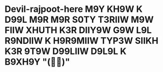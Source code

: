 # Devil-rajpoot-here M9Y KH9W K D99L M9R M9R S0TY T3RIIW M9W FIIW XHUTH K3R DIIY9W G9W L9L R9NDIIW K H9R9MIIW TYP3W SIIKH K3R 9T9W D99LIIW D9L9L K B9XH9Y "(🫣😒)"
